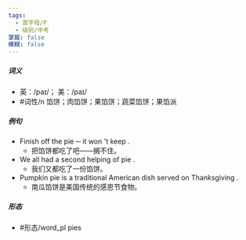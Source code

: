 ```yaml
---
tags:
  - 首字母/P
  - 级别/中考
掌握: false
模糊: false
---
```

##### 词义
- 英：/paɪ/； 美：/paɪ/
- #词性/n  馅饼；肉馅饼；果馅饼；蔬菜馅饼；果馅派
##### 例句
- Finish off the pie ─ it won 't keep .
	- 把馅饼都吃了吧——搁不住。
- We all had a second helping of pie .
	- 我们又都吃了一份馅饼。
- Pumpkin pie is a traditional American dish served on Thanksgiving .
	- 南瓜馅饼是美国传统的感恩节食物。
##### 形态
- #形态/word_pl pies

